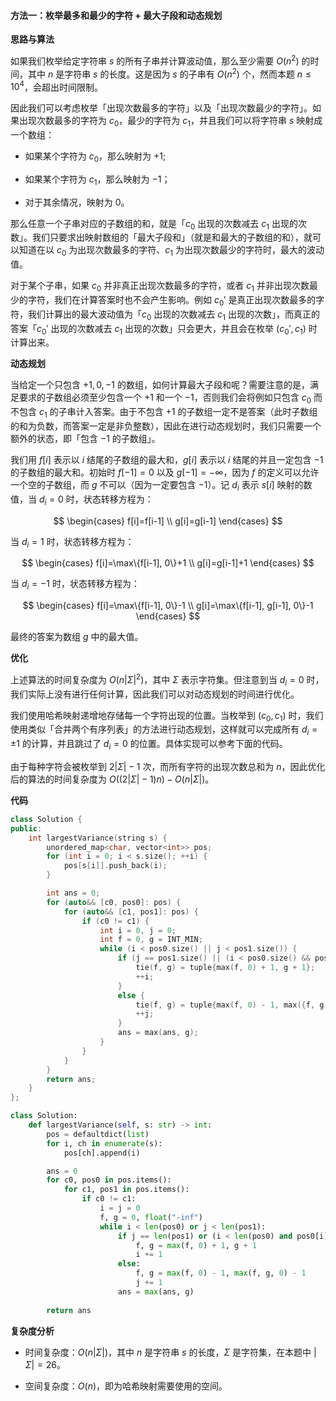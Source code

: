 #### 方法一：枚举最多和最少的字符 + 最大子段和动态规划

**思路与算法**

如果我们枚举给定字符串 $s$ 的所有子串并计算波动值，那么至少需要 $O(n^2)$ 的时间，其中 $n$ 是字符串 $s$ 的长度。这是因为 $s$ 的子串有 $O(n^2)$ 个，然而本题 $n \leq 10^4$，会超出时间限制。

因此我们可以考虑枚举「出现次数最多的字符」以及「出现次数最少的字符」。如果出现次数最多的字符为 $c_0$，最少的字符为 $c_1$，并且我们可以将字符串 $s$ 映射成一个数组：

- 如果某个字符为 $c_0$，那么映射为 $+1$;

- 如果某个字符为 $c_1$，那么映射为 $-1$；

- 对于其余情况，映射为 $0$。

那么任意一个子串对应的子数组的和，就是「$c_0$ 出现的次数减去 $c_1$ 出现的次数」。我们只要求出映射数组的「最大子段和」（就是和最大的子数组的和），就可以知道在以 $c_0$ 为出现次数最多的字符、$c_1$ 为出现次数最少的字符时，最大的波动值。

对于某个子串，如果 $c_0$ 并非真正出现次数最多的字符，或者 $c_1$ 并非出现次数最少的字符，我们在计算答案时也不会产生影响。例如 $c_0'$ 是真正出现次数最多的字符，我们计算出的最大波动值为「$c_0$ 出现的次数减去 $c_1$ 出现的次数」，而真正的答案「$c_0'$ 出现的次数减去 $c_1$ 出现的次数」只会更大，并且会在枚举 $(c_0', c_1)$ 时计算出来。

**动态规划**

当给定一个只包含 $+1, 0, -1$ 的数组，如何计算最大子段和呢？需要注意的是，满足要求的子数组必须至少包含一个 $+1$ 和一个 $-1$，否则我们会将例如只包含 $c_0$ 而不包含 $c_1$ 的子串计入答案。由于不包含 $+1$ 的子数组一定不是答案（此时子数组的和为负数，而答案一定是非负整数），因此在进行动态规划时，我们只需要一个额外的状态，即「包含 $-1$ 的子数组」。

我们用 $f[i]$ 表示以 $i$ 结尾的子数组的最大和，$g[i]$ 表示以 $i$ 结尾的并且一定包含 $-1$ 的子数组的最大和。初始时 $f[-1] = 0$ 以及 $g[-1] = -\infty$，因为 $f$ 的定义可以允许一个空的子数组，而 $g$ 不可以（因为一定要包含 $-1$）。记 $d_i$ 表示 $s[i]$ 映射的数值，当 $d_i=0$ 时，状态转移方程为：

$$
\begin{cases}
f[i]=f[i-1] \\
g[i]=g[i-1]
\end{cases}
$$

当 $d_i=1$ 时，状态转移方程为：

$$
\begin{cases}
f[i]=\max\{f[i-1], 0\}+1 \\
g[i]=g[i-1]+1
\end{cases}
$$

当 $d_i=-1$ 时，状态转移方程为：

$$
\begin{cases}
f[i]=\max\{f[i-1], 0\}-1 \\
g[i]=\max\{f[i-1], g[i-1], 0\}-1
\end{cases}
$$

最终的答案为数组 $g$ 中的最大值。

**优化**

上述算法的时间复杂度为 $O(n|\Sigma|^2)$，其中 $\Sigma$ 表示字符集。但注意到当 $d_i=0$ 时，我们实际上没有进行任何计算，因此我们可以对动态规划的时间进行优化。

我们使用哈希映射递增地存储每一个字符出现的位置。当枚举到 $(c_0, c_1)$ 时，我们使用类似「合并两个有序列表」的方法进行动态规划，这样就可以完成所有 $d_i = \pm 1$ 的计算，并且跳过了 $d_i=0$ 的位置。具体实现可以参考下面的代码。

由于每种字符会被枚举到 $2|\Sigma|-1$ 次，而所有字符的出现次数总和为 $n$，因此优化后的算法的时间复杂度为 $O((2|\Sigma|-1)n) - O(n|\Sigma|)$。

**代码**

```C++ [sol1-C++]
class Solution {
public:
    int largestVariance(string s) {
        unordered_map<char, vector<int>> pos;
        for (int i = 0; i < s.size(); ++i) {
            pos[s[i]].push_back(i);
        }

        int ans = 0;
        for (auto&& [c0, pos0]: pos) {
            for (auto&& [c1, pos1]: pos) {
                if (c0 != c1) {
                    int i = 0, j = 0;
                    int f = 0, g = INT_MIN;
                    while (i < pos0.size() || j < pos1.size()) {
                        if (j == pos1.size() || (i < pos0.size() && pos0[i] < pos1[j])) {
                            tie(f, g) = tuple{max(f, 0) + 1, g + 1};
                            ++i;
                        }
                        else {
                            tie(f, g) = tuple{max(f, 0) - 1, max({f, g, 0}) - 1};
                            ++j;
                        }
                        ans = max(ans, g);
                    }
                }
            }
        }
        return ans;
    }
};
```

```Python [sol1-Python3]
class Solution:
    def largestVariance(self, s: str) -> int:
        pos = defaultdict(list)
        for i, ch in enumerate(s):
            pos[ch].append(i)

        ans = 0
        for c0, pos0 in pos.items():
            for c1, pos1 in pos.items():
                if c0 != c1:
                    i = j = 0
                    f, g = 0, float("-inf")
                    while i < len(pos0) or j < len(pos1):
                        if j == len(pos1) or (i < len(pos0) and pos0[i] < pos1[j]):
                            f, g = max(f, 0) + 1, g + 1
                            i += 1
                        else:
                            f, g = max(f, 0) - 1, max(f, g, 0) - 1
                            j += 1
                        ans = max(ans, g)
        
        return ans
```

**复杂度分析**

- 时间复杂度：$O(n|\Sigma|)$，其中 $n$ 是字符串 $s$ 的长度，$\Sigma$ 是字符集，在本题中 $|\Sigma|=26$。

- 空间复杂度：$O(n)$，即为哈希映射需要使用的空间。